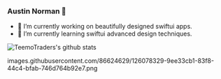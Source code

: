 ### Austin Norman 👋
- 🔭 I’m currently working on beautifully designed swiftui apps.
- 🌱 I’m currently learning swiftui advanced design techniques.

![TeemoTraders's github stats](https://github-readme-stats.vercel.app/api?username=TeemoTrader&hide=issues,contribs&show_icons=true&theme=blue-green)

images.githubusercontent.com/86624629/126078329-9ee33cb1-83f8-44c4-bfab-746d764b92e7.png


<!--
**TeemoTrader/TeemoTrader** is a ✨ _special_ ✨ repository because its `README.md` (this file) appears on your GitHub profile.

Here are some ideas to get you started:

- 🔭 I’m currently working on ...
- 🌱 I’m currently learning ...
- 👯 I’m looking to collaborate on ...
- 🤔 I’m looking for help with ...
- 💬 Ask me about ...
- 📫 How to reach me: ...
- 😄 Pronouns: ...
- ⚡ Fun fact: ...
-->
